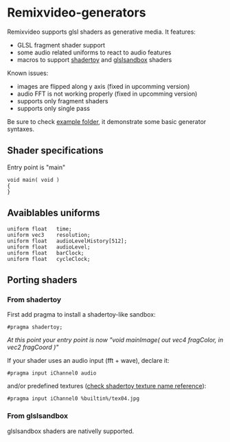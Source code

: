 # Remixvideo-generators

Remixvideo supports glsl shaders as generative media. It features:

 * GLSL fragment shader support
 * some audio related uniforms to react to audio features
 * macros to support [shadertoy](https://www.shadertoy.com/) and [glslsandbox](http://glslsandbox.com/) shaders
 
 Known issues:
  * images are flipped along y axis (fixed in upcomming version)
  * audio FFT is not working properly (fixed in upcomming version)   
  * supports only fragment shaders
  * supports only single pass
  
  Be sure to check [example folder](https://github.com/mixvibes/remixvideo-generators/tree/master/examples), it demonstrate some basic generator syntaxes.
  
## Shader specifications

Entry point is "main"
```
void main( void )
{
}
```

## Avaiblables uniforms

```
uniform float   time;
uniform vec3    resolution;
uniform float   audioLevelHistory[512];
uniform float   audioLevel;
uniform float   barClock;
uniform float   cycleClock; 
```
 
## Porting shaders 

### From shadertoy

First add pragma to install a shadertoy-like sandbox:
```
#pragma shadertoy;
```
_At this point your entry point is now "void mainImage( out vec4 fragColor, in vec2 fragCoord )"_

If your shader uses an audio input (fft + wave), declare it:
```
#pragma input iChannel0 audio
```

and/or predefined textures ([check shadertoy texture name reference](https://raw.githubusercontent.com/mixvibes/remixvideo-generators/master/shadertoy_textures.png)):
```
#pragma input iChannel0 %builtin%/tex04.jpg
```

### From glslsandbox

glslsandbox shaders are nativelly supported.
